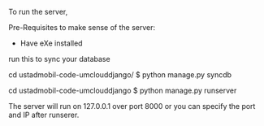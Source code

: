 To run the server, 

Pre-Requisites to make sense of the server:

- Have eXe installed

run this to sync your database


cd ustadmobil-code-umclouddjango/
$ python manage.py syncdb

cd ustadmobil-code-umclouddjango
$ python manage.py runserver

The server will run on 127.0.0.1 over port 8000 or you can specify the port and IP after runserer. 
